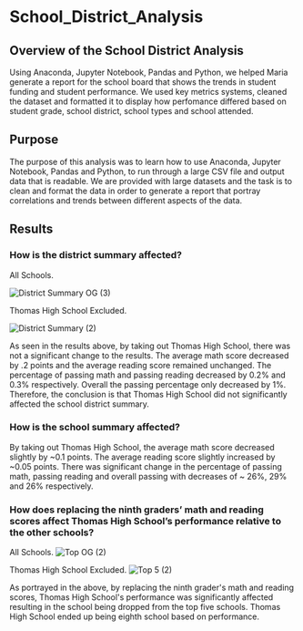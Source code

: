 # School_District_Analysis

## Overview of the School District Analysis
Using Anaconda, Jupyter Notebook, Pandas and Python, we helped Maria generate a report for the school board that shows the trends in student funding and student performance. 
We used key metrics systems, cleaned the dataset and formatted it to display how perfomance differed based on student grade, school district, school types and school attended.

## Purpose
The purpose of this analysis was to learn how to use Anaconda, Jupyter Notebook, Pandas and Python, to run through a large CSV file and output data that is readable. We are provided with large datasets and the task is to clean and format the data in order to generate a report that portray correlations and trends between different aspects of the data.

## Results

### How is the district summary affected?
All Schools.

![District Summary OG (3)](https://user-images.githubusercontent.com/85714314/126088691-db7d5d1d-6dea-41e3-baa7-3e743120c665.png)

Thomas High School Excluded.

![District Summary (2)](https://user-images.githubusercontent.com/85714314/126088527-80fd5445-4b85-44ea-9752-4a57416c8947.png)


As seen in the results above, by taking out Thomas High School, there was not a significant change to the results. The average math score decreased by .2 points and the average reading score remained unchanged. The percentage of passing math and passing reading decreased by 0.2% and 0.3% respectively. Overall the passing percentage only decreased by 1%. Therefore, the conclusion is that Thomas High School did not significantly affected the school district summary. 


### How is the school summary affected?
By taking out Thomas High School, the average math score decreased slightly by ~0.1 points. The average reading score slightly increased by ~0.05 points. There was significant change in the percentage of passing math, passing reading and overall passing with decreases of ~ 26%, 29% and 26% respectively. 

### How does replacing the ninth graders’ math and reading scores affect Thomas High School’s performance relative to the other schools?
All Schools. 
![Top OG (2)](https://user-images.githubusercontent.com/85714314/126093215-4fdc8d9c-bd64-4e21-835c-2e6d794a9c94.png)

Thomas High School Excluded.
![Top 5 (2)](https://user-images.githubusercontent.com/85714314/126093252-119381df-eb77-4d9c-a199-3f0a2d8b22e7.png)

As portrayed in the above, by replacing the ninth grader's math and reading scores, Thomas High School's performance was significantly affected resulting in the school being dropped from the top five schools. Thomas High School ended up being eighth school based on performance.
